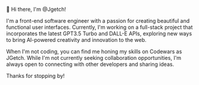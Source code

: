 👋 Hi there, I'm @Jgetch!

I'm a front-end software engineer with a passion for creating beautiful and functional user interfaces. Currently, I'm working on a full-stack project that incorporates the latest GPT3.5 Turbo and DALL-E APIs, exploring new ways to bring AI-powered creativity and innovation to the web.

When I'm not coding, you can find me honing my skills on Codewars as JGetch. While I'm not currently seeking collaboration opportunities, I'm always open to connecting with other developers and sharing ideas.

Thanks for stopping by!
